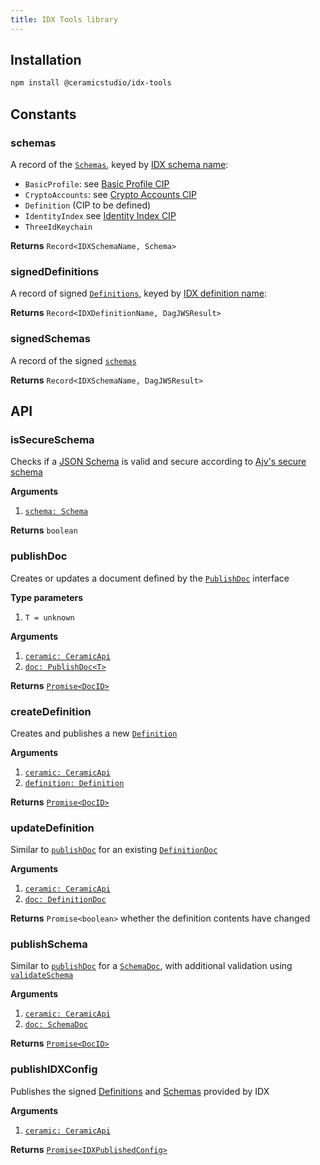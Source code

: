 ```yaml
---
title: IDX Tools library
---
```


## Installation

```sh
npm install @ceramicstudio/idx-tools
```

## Constants

### schemas

A record of the [`Schemas`](libs-types.md#schema), keyed by [IDX schema name](libs-types.md#idxschemaname):

- `BasicProfile`: see [Basic Profile CIP](https://github.com/ceramicnetwork/CIP/issues/32)
- `CryptoAccounts`: see [Crypto Accounts CIP](https://github.com/ceramicnetwork/CIP/issues/44)
- `Definition` (CIP to be defined)
- `IdentityIndex` see [Identity Index CIP](https://github.com/ceramicnetwork/CIP/issues/3)
- `ThreeIdKeychain`

**Returns** `Record<IDXSchemaName, Schema>`

### signedDefinitions

A record of signed [`Definitions`](idx-terminology.md#definition), keyed by [IDX definition name](libs-types.md#idxdefinitionname):

**Returns** `Record<IDXDefinitionName, DagJWSResult>`

### signedSchemas

A record of the signed [`schemas`](#schemas)

**Returns** `Record<IDXSchemaName, DagJWSResult>`

## API

### isSecureSchema

Checks if a [JSON Schema](libs-types.md#schema) is valid and secure according to [Ajv's secure schema](https://github.com/ajv-validator/ajv#security-risks-of-trusted-schemas)

**Arguments**

1. [`schema: Schema`](libs-types.md#schema)

**Returns** `boolean`

### publishDoc

Creates or updates a document defined by the [`PublishDoc`](libs-types.md#publishdoc) interface

**Type parameters**

1. `T = unknown`

**Arguments**

1. [`ceramic: CeramicApi`](libs-types.md#ceramicapi)
1. [`doc: PublishDoc<T>`](libs-types.md#publishdoc)

**Returns** [`Promise<DocID>`](libs-types.md#docid)

### createDefinition

Creates and publishes a new [`Definition`](idx-terminology.md#definition)

**Arguments**

1. [`ceramic: CeramicApi`](libs-types.md#ceramicapi)
1. [`definition: Definition`](libs-types.md#definition)

**Returns** [`Promise<DocID>`](libs-types.md#docid)

### updateDefinition

Similar to [`publishDoc`](#publishdoc) for an existing [`DefinitionDoc`](libs-types.md#definitiondoc)

**Arguments**

1. [`ceramic: CeramicApi`](libs-types.md#ceramicapi)
1. [`doc: DefinitionDoc`](libs-types.md#definitiondoc)

**Returns** `Promise<boolean>` whether the definition contents have changed

### publishSchema

Similar to [`publishDoc`](#publishdoc) for a [`SchemaDoc`](libs-types.md#schemadoc), with additional validation using [`validateSchema`](#validateschema)

**Arguments**

1. [`ceramic: CeramicApi`](libs-types.md#ceramicapi)
1. [`doc: SchemaDoc`](libs-types.md#schemadoc)

**Returns** [`Promise<DocID>`](libs-types.md#docid)

### publishIDXConfig

Publishes the signed [Definitions](idx-terminology.md#definition) and [Schemas](#schemas) provided by IDX

**Arguments**

1. [`ceramic: CeramicApi`](libs-types.md#ceramicapi)

**Returns** [`Promise<IDXPublishedConfig>`](libs-types.md#idxpublishedconfig)
